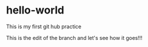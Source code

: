 # hello-world
This is my first git hub practice

This is the edit of the branch and let's see how it goes!!!
